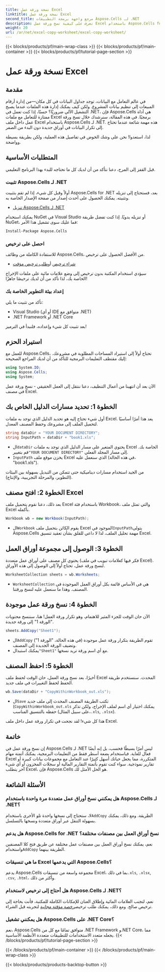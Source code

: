 ```yaml
---
title: نسخة ورقة عمل Excel
linktitle: نسخة ورقة عمل Excel
second_title: مرجع واجهة برمجة التطبيقات Aspose.Cells لـ .NET
description: تعرف على كيفية نسخ ورقة عمل Excel باستخدام Aspose.Cells for .NET من خلال هذا الدليل السهل المتابعة خطوة بخطوة. مثالي لمطوري .NET الذين يتطلعون إلى أتمتة مهام Excel.
weight: 20
url: /ar/net/excel-copy-worksheet/excel-copy-worksheet/
---
```


{{< blocks/products/pf/main-wrap-class >}}
{{< blocks/products/pf/main-container >}}
{{< blocks/products/pf/tutorial-page-section >}}

# نسخة ورقة عمل Excel

## مقدمة

في عالم التعامل مع البيانات، توجد جداول البيانات في كل مكان—من إدارة أرقام المبيعات إلى تنظيم بيانات المشروع. ولكن كيف يمكنك إدارة هذه الملفات عندما يصبح التشغيل الآلي ضروريًا؟ حسنًا، إذا كنت تعمل في .NET، فإن Aspose.Cells هي أداة ممتازة للتعامل مع ملفات Excel برمجيًا. في هذه المقالة، سنرشدك خلال نسخ ورقة عمل داخل ملف Excel باستخدام Aspose.Cells لـ .NET. هذه مهمة شائعة عندما تحتاج إلى تكرار البيانات في أوراق جديدة دون البدء من الصفر.

لذا، استعدوا! نحن على وشك الخوض في تفاصيل هذه العملية، ولكن بطريقة بسيطة وواضحة.

## المتطلبات الأساسية

قبل القفز إلى المرح، دعنا نتأكد من أن لديك كل ما تحتاجه للبدء بهذا البرنامج التعليمي.

### تثبيت Aspose.Cells لـ .NET
أولاً وقبل كل شيء، إذا لم تقم بتثبيت Aspose.Cells for .NET بعد، فستحتاج إلى تنزيله وتثبيته. يمكنك الحصول على أحدث إصدار من صفحة الإصدار الخاصة به.

- [تنزيل Aspose.Cells لـ .NET](https://releases.aspose.com/cells/net/)

يمكنك استخدام NuGet في Visual Studio أو تنزيله يدويًا. إذا كنت تفضل طريقة NuGet، فما عليك سوى تشغيل هذا الأمر:

```bash
Install-Package Aspose.Cells
```

### احصل على ترخيص
للاستفادة الكاملة من وظائف Aspose.Cells، من الأفضل الحصول على ترخيص.

- [شراء ترخيص](https://purchase.aspose.com/buy) أو[طلب ترخيص مؤقت](https://purchase.aspose.com/temporary-license/)

سيؤدي استخدام المكتبة بدون ترخيص إلى وضع علامات مائية على ملفات الإخراج الخاصة بك، لذا تأكد من أن لديك ترخيصًا جاهزًا!

### إعداد بيئة التطوير الخاصة بك
تأكد من تثبيت ما يلي:
- Visual Studio (أو أي IDE متوافق مع .NET)
- .NET Framework أو .NET Core

بعد تثبيت كل شيء وإعداده، فلنبدأ في الترميز!

## استيراد الحزم

للعمل مع Aspose.Cells، تحتاج أولاً إلى استيراد المساحات المطلوبة في مشروعك. إليك مقتطف التعليمات البرمجية للتأكد من أن لديك المراجع الصحيحة:

```csharp
using System.IO;
using Aspose.Cells;
using System;
```

الآن بعد أن انتهينا من أعمال التنظيف، دعنا ننتقل إلى العمل الحقيقي - نسخ ورقة عمل في مصنف Excel.

## الخطوة 1: تحديد مسارات الدليل الخاص بك
أول شيء تحتاج إليه هو تحديد الدليل الذي توجد به ملفات Excel. يعد هذا أمرًا أساسيًا لتحميل الملف إلى مشروعك وحفظ المصنف المعدل.

```csharp
string dataDir = "YOUR DOCUMENT DIRECTORY";
string InputPath = dataDir + "book1.xls";
```

-  ال`dataDir` يحتوي المتغير على مسار الدليل الذي توجد به ملفات Excel الخاصة بك. قم بتغيير`"YOUR DOCUMENT DIRECTORY"` إلى مسار المجلد الفعلي.
- `InputPath` يخزن موقع ملف Excel الذي سنعمل عليه (في هذه الحالة، "book1.xls").

من الجيد استخدام مسارات ديناميكية حتى تتمكن من التبديل بسهولة بين البيئات (التطوير، والمرحلة التجريبية، والإنتاج).

## الخطوة 2: افتح مصنف Excel
بعد ذلك، دعنا نقوم بتحميل ملف Excel باستخدام فئة Workbook، والتي تمثل ملف Excel بأكمله.

```csharp
Workbook wb = new Workbook(InputPath);
```

-  ال`Workbook` يقوم الكائن بتحميل ملف Excel الموجود في`InputPath`يتولى Aspose.Cells مهمة تحليل الملف، لذا لا داعي للقلق بشأن تعقيد تنسيق Excel.

## الخطوة 3: الوصول إلى مجموعة أوراق العمل
يحتوي كل مصنف على أوراق عمل متعددة (فكر فيها كعلامات تبويب في ملف Excel). لنسخ ورقة عمل، تحتاج أولاً إلى الوصول إلى هذه الأوراق.

```csharp
WorksheetCollection sheets = wb.Worksheets;
```

- `WorksheetCollection` هي في الأساس قائمة بكل أوراق العمل الموجودة في المصنف. وهذا ما سنعمل عليه لنسخ ورقتنا.

## الخطوة 4: نسخ ورقة عمل موجودة
الآن حان الوقت للجزء المثير للاهتمام، وهو تكرار ورقة العمل! هنا، سننسخ محتويات "الورقة 1" إلى ورقة جديدة.

```csharp
sheets.AddCopy("Sheet1");
```

-  ال`AddCopy` تقوم الطريقة بتكرار ورقة عمل موجودة (في هذه الحالة، "الورقة 1") وتضيف الورقة الجديدة إلى المصنف.
-  يمكنك استبدال`"Sheet1"` مع أي اسم ورقة تريد نسخها.

## الخطوة 5: احفظ المصنف
أخيرًا، بعد نسخ ورقة العمل، حان الوقت لحفظ ملف Excel المحدث. سنستخدم طريقة الحفظ لحفظ التغييرات في ملف جديد.

```csharp
wb.Save(dataDir + "CopyWithinWorkbook_out.xls");
```

-  ال`Save` تكتب الطريقة المصنف المحدث إلى ملف جديد (`CopyWithinWorkbook_out.xls` يمكنك اختيار أي اسم لملف الإخراج، ولكن تذكر حفظه بالتنسيق المناسب (على سبيل المثال،`.xls`, `.xlsx`).

هذا كل شيء! لقد نجحت في تكرار ورقة عمل داخل ملف Excel.

## خاتمة

إن نسخ ورقة عمل في Aspose.Cells لـ .NET ليس أمرًا بسيطًا فحسب، بل إنه أيضًا فعال للغاية. فباستخدام بضعة أسطر فقط من التعليمات البرمجية، يمكنك أتمتة مهام Excel المتكررة، مما يجعل حياتك أسهل كثيرًا عند التعامل مع مجموعات بيانات كبيرة أو تقارير نموذجية. سواء كنت تقوم بأتمتة التقارير المالية أو سجلات المخزون أو أي شيء آخر يتطلب Excel، فإن Aspose.Cells هو الحل الأمثل لك.

## الأسئلة الشائعة

### هل يمكنني نسخ أوراق عمل متعددة مرة واحدة باستخدام Aspose.Cells لـ .NET؟
 لا، ستحتاج إلى نسخها واحدة تلو الأخرى باستخدام`AddCopy` الطريقة. ومع ذلك، يمكنك بسهولة التنقل عبر أوراق متعددة ونسخها بالتسلسل.

### هل يدعم Aspose.Cells for .NET نسخ أوراق العمل بين مصنفات مختلفة؟
 نعم، يمكنك نسخ أوراق العمل بين مصنفات عمل مختلفة عن طريق فتح كلا المصنفين واستخدام`AddCopy` الطريقة بينهما.

### ما هي تنسيقات Excel التي يدعمها Aspose.Cells؟
يدعم Aspose.Cells مجموعة واسعة من تنسيقات Excel، بما في ذلك`.xls`, `.xlsx`, `.csv`, `.html`، وأكثر من ذلك.

### هل أحتاج إلى ترخيص لاستخدام Aspose.Cells لـ .NET؟
 نعم، لتجنب العلامات المائية وإطلاق العنان للإمكانات الكاملة للمكتبة، فأنت بحاجة إلى ترخيص صالح. ومع ذلك، يمكنك طلب ترخيص[رخصة مؤقتة مجانية](https://purchase.aspose.com/temporary-license) لتجربته قبل الشراء.

### هل يمكنني تشغيل Aspose.Cells على .NET Core؟
نعم، Aspose.Cells متوافق تمامًا مع كل من .NET Framework و.NET Core، مما يجعله متعدد الاستخدامات للتطبيقات متعددة الأنظمة الأساسية.
{{< /blocks/products/pf/tutorial-page-section >}}

{{< /blocks/products/pf/main-container >}}
{{< /blocks/products/pf/main-wrap-class >}}

{{< blocks/products/products-backtop-button >}}
